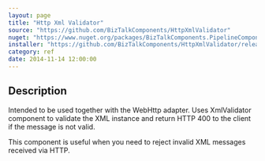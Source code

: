 ```yaml
---
layout: page
title: "Http Xml Validator"
source: "https://github.com/BizTalkComponents/HttpXmlValidator"
nuget: "https://www.nuget.org/packages/BizTalkComponents.PipelineComponents.HttpXmlValidator/"
installer: "https://github.com/BizTalkComponents/HttpXmlValidator/releases"
category: ref
date: 2014-11-14 12:00:00
---
```


## Description ##
Intended to be used together with the WebHttp adapter. Uses XmlValidator component to validate the XML instance and return HTTP 400 to the client if the message is not valid. 

This component is useful when you need to reject invalid XML messages received via HTTP.
